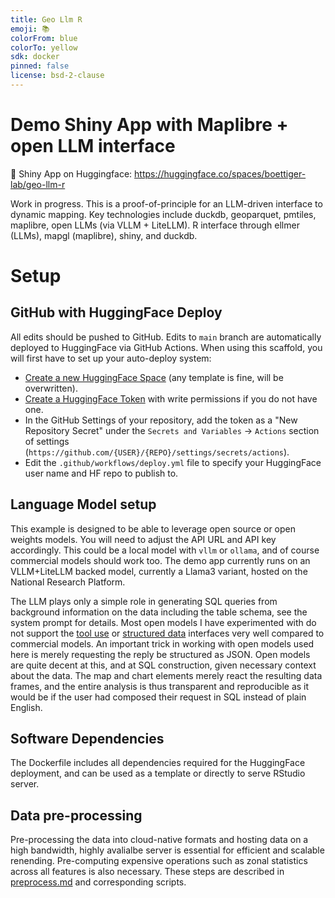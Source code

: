 ```yaml
---
title: Geo Llm R
emoji: 📚
colorFrom: blue
colorTo: yellow
sdk: docker
pinned: false
license: bsd-2-clause
---
```


# Demo Shiny App with Maplibre + open LLM interface

:hugs: Shiny App on Huggingface: <https://huggingface.co/spaces/boettiger-lab/geo-llm-r>

Work in progress.  This is a proof-of-principle for an LLM-driven interface to dynamic mapping. Key technologies include duckdb, geoparquet, pmtiles, maplibre, open LLMs (via VLLM + LiteLLM).  R interface through ellmer (LLMs), mapgl (maplibre), shiny, and duckdb.

# Setup

## GitHub with HuggingFace Deploy

All edits should be pushed to GitHub. Edits to `main` branch are automatically deployed to HuggingFace via GitHub Actions.
When using this scaffold, you will first have to set up your auto-deploy system: 

- [Create a new HuggingFace Space](https://huggingface.co/new-space) (any template is fine, will be overwritten).
- [Create a HuggingFace Token](https://huggingface.co/settings/tokens/new?tokenType=write) with write permissions if you do not have one.  
- In the GitHub Settings of your repository, add the token as a "New Repository Secret" under the `Secrets and Variables` -> `Actions` section of settings (`https://github.com/{USER}/{REPO}/settings/secrets/actions`).  
- Edit the `.github/workflows/deploy.yml` file to specify your HuggingFace user name and HF repo to publish to. 

## Language Model setup

This example is designed to be able to leverage open source or open weights models.  You will need to adjust the API URL and API key accordingly. This could be a local model with `vllm` or `ollama`, and of course commercial models should work too. The demo app currently runs on an VLLM+LiteLLM backed model, currently a Llama3 variant, hosted on the National Research Platform.

The LLM plays only a simple role in generating SQL queries from background information on the data including the table schema, see the system prompt for details. Most open models I have experimented with do not support the [tool use](https://ellmer.tidyverse.org/articles/tool-calling.html) or [structured data](https://ellmer.tidyverse.org/articles/structured-data.html) interfaces very well compared to commercial models.  An important trick in working with open models used here is merely requesting the reply be structured as JSON.  Open models are quite decent at this, and at SQL construction, given necessary context about the data. The map and chart elements merely react the resulting data frames, and the entire analysis is thus transparent and reproducible as it would be if the user had composed their request in SQL instead of plain English. 

## Software Dependencies

The Dockerfile includes all dependencies required for the HuggingFace deployment, and can be used as a template or directly to serve RStudio server.

## Data pre-processing

Pre-processing the data into cloud-native formats and hosting data on a high bandwidth, highly avalialbe server is essential for efficient and scalable renending.  Pre-computing expensive operations such as zonal statistics across all features is also necessary. These steps are described in [preprocess.md](preprocess.md) and corresponding scripts.


